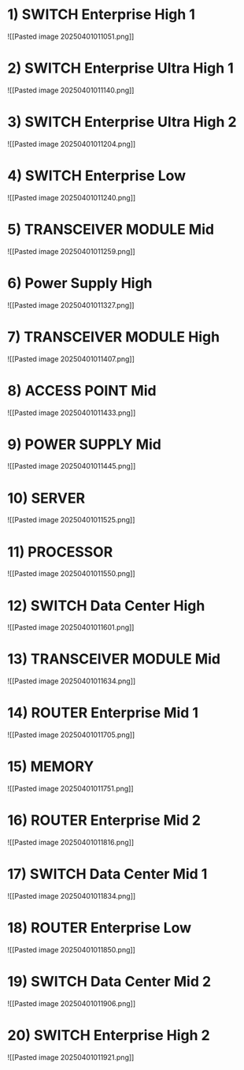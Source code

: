 # 1) SWITCH Enterprise High 1
![[Pasted image 20250401011051.png]]


# 2) SWITCH Enterprise Ultra High 1
![[Pasted image 20250401011140.png]]

# 3) SWITCH Enterprise Ultra High 2
![[Pasted image 20250401011204.png]]

# 4) SWITCH Enterprise Low
![[Pasted image 20250401011240.png]]
# 5) TRANSCEIVER MODULE Mid
![[Pasted image 20250401011259.png]]

# 6) Power Supply High
![[Pasted image 20250401011327.png]]

# 7) TRANSCEIVER MODULE High
![[Pasted image 20250401011407.png]]

# 8) ACCESS POINT Mid
![[Pasted image 20250401011433.png]]

# 9) POWER SUPPLY Mid
![[Pasted image 20250401011445.png]]

# 10) SERVER
![[Pasted image 20250401011525.png]]

# 11) PROCESSOR
![[Pasted image 20250401011550.png]]

# 12) SWITCH Data Center High
![[Pasted image 20250401011601.png]]

# 13) TRANSCEIVER MODULE Mid
![[Pasted image 20250401011634.png]]

# 14) ROUTER Enterprise Mid 1
![[Pasted image 20250401011705.png]]

# 15) MEMORY
![[Pasted image 20250401011751.png]]

# 16) ROUTER Enterprise Mid 2
![[Pasted image 20250401011816.png]]

# 17) SWITCH Data Center Mid 1
![[Pasted image 20250401011834.png]]

# 18) ROUTER Enterprise Low
![[Pasted image 20250401011850.png]]

# 19) SWITCH Data Center Mid 2
![[Pasted image 20250401011906.png]]

# 20) SWITCH Enterprise High 2
![[Pasted image 20250401011921.png]]